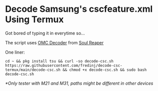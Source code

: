 # Decode Samsung's cscfeature.xml Using Termux

Got bored of typing it in everytime so...

The script uses [OMC Decoder](https://github.com/soulr344/OMCDecoder) from [Soul Reaper](https://github.com/soulr344)

One liner:


```
cd ~ && pkg install tsu && curl -so decode-csc.sh https://raw.githubusercontent.com/fredinj/decode-csc-termux/main/decode-csc.sh && chmod +x decode-csc.sh && sudo bash decode-csc.sh
```

*\*Only tester with M21 and M31, paths might be different in other devices*
